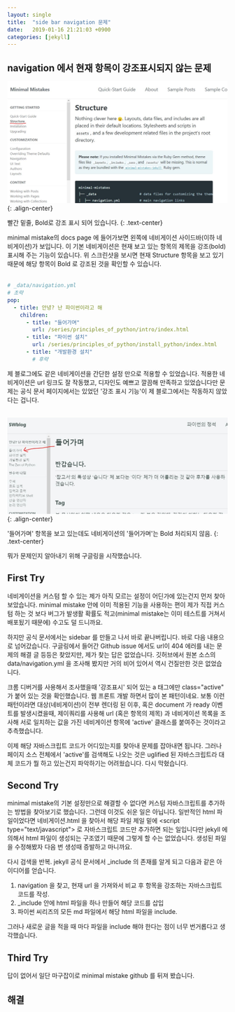 ```yaml
---
layout: single
title:  "side bar navigation 문제"
date:   2019-01-16 21:21:03 +0900
categories: [jekyll]
---
```


<h2> navigation 에서 현재 항목이 강조표시되지 않는 문제 </h2>

![image-center](/assets/images/2019-01-18-nav-1.jpg){: .align-center}

빨간 밑줄, Bold로 강조 표시 되어 있습니다.
{: .text-center}

minimal mistake의 docs page 에 들어가보면 왼쪽에 네비게이션 사이드바(이하 네비게이션)가 보입니다.
이 기본 네비게이션은 현재 보고 있는 항목의 제목을 강조(bold) 표시해 주는 기능이 있습니다. 
위 스크린샷을 보시면 현재 Structure 항목을 보고 있기 때문에 해당 항목이 Bold 로 강조된 것을 확인할 수 있습니다. 
<br><br>
```yaml
# _data/navigation.yml
# 초략
pop:
  - title: 안녕? 난 파이썬이라고 해
    children:
      - title: "들어가며"
        url: /series/principles_of_python/intro/index.html
      - title: "파이썬 설치"
        url: /series/principles_of_python/install_python/index.html
      - title: "개발환경 설치"
        # 후략
```
제 블로그에도 같은 네비게이션을 간단한 설정 만으로 적용할 수 있었습니다. 
적용한 네비게이션은 url 링크도 잘 작동했고, 디자인도 예쁘고 깔끔해 만족하고 있었습니다만 
문제는 공식 문서 페이지에서는 있었던 '강조 표시 기능'이 제 블로그에서는 작동하지 않았다는 겁니다. 
<br><br>

![image-center](/assets/images/2019-01-18-nav-2.jpg){: .align-center}

'들어가며' 항목을 보고 있는데도 네비게이션의 '들어가며'는 Bold 처리되지 않음.
{: .text-center}

뭐가 문제인지 알아내기 위해 구글링을 시작했습니다.


<h2>First Try</h2>
네비게이션을 커스텀 할 수 있는 제가 아직 모르는 설정이 어딘가에 있는건지 먼저 찾아 보았습니다.
minimal mistake 안에 이미 적용된 기능을 사용하는 편이 제가 직접 커스텀 하는 것 보다
버그가 발생활 확률도 적고(minimal mistake는 이미 테스트를 거쳐서 배포됬기 때문에) 수고도 덜 드니까요.

하지만 공식 문서에서는 sidebar 를 만들고 나서 바로 끝나버립니다. 바로 다음 내용으로 넘어갔습니다.
구글링에서 들어간 Github issue 에서도 url이 404 에러를 내는 문제의 해결 글 
등등은 찾았지만, 제가 찾는 답은 없었습니다. 
깃허브에서 원본 소스의 data/navigation.yml 을 조사해 봤지만 거의 비어 있어서
역시 건질만한 것은 없었습니다.

크롬 디버거를 사용해서 조사했을때 '강조표시' 되어 있는 a 태그에만 class="active" 가
붙어 있는 것을 확인했습니다. 웹 프론트 개발 하면서 많이 본 패턴이네요.
보통 이런 패턴이라면 대상(네비게이션)이 전부 렌더링 된 이후,
혹은 document 가 ready 이벤트를 발생시켰을때,
제이쿼리를 사용해 url (혹은 항목의 제목) 과 네비게이션 목록을 조사해
서로 일치하는 값을 가진 네비게이션 항목에 'active' 클래스를 붙여주는 것이라고 추측했습니다.

이제 해당 자바스크립트 코드가 어디있는지를 찾아내 문제를 잡아내면 됩니다. 그러나
페이지 소스 전체에서 'active'를 검색해도 나오는 것은 uglified 된 자바스크립트라 
대체 코드가 뭘 하고 있는건지 파악하기는 어려웠습니다.
다시 막혔습니다.

<h2>Second Try</h2>

minimal mistake의 기본 설정만으로 해결할 수 없다면 커스텀 자바스크립트를 추가하는 방법을 찾아보기로 했습니다.
그런데 이것도 쉬운 일은 아닙니다. 일반적인 html 파일이었다면 네비게이션.html 을 찾아서 
해당 파일 제일 밑에 \<script type="text/javascript"\> 
로 자바스크립트 코드만 추가하면 되는 일입니다만 jekyll 에 의해서 html 파일이 생성되는 구조였기 때문에
그렇게 할 수는 없었습니다. 생성된 파일을 수정해봤자 다음 번 생성때 증발하고 마니까요. 

다시 검색을 반복. jekyll 공식 문서에서 _include 의 존재를 알게 되고 다음과 같은 아이디어를 얻습니다.
1. navigation 을 찾고, 현재 url 을 가져와서 비교 후 항목을 강조하는 자바스크립트 코드를 작성.
2. _include 안에 html 파일을 하나 만들어 해당 코드를 삽입
3. 파이썬 씨리즈의 모든 md 파일에서 해당 html 파일을 include.

그러나 새로운 글을 적을 때 마다 파일을 include 해야 한다는 점이 너무 번거롭다고 생각했습니다.

<h2>Third Try</h2>
답이 없어서 일단 마구잡이로 minimal mistake github 를 뒤져 봤습니다.



<h2>해결</h2>